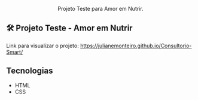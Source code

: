 <p align="center">Projeto Teste para Amor em Nutrir.</p>

## 🛠️ Projeto Teste - Amor em Nutrir

Link para visualizar o projeto: https://julianemonteiro.github.io/Consultorio-Smart/

## Tecnologias

- HTML
- CSS
